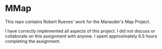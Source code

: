 MMap
====

This repo contains Robert Ruenes' work for the Marauder's Map Project.

I have correctly implemented all aspects of this project. 
I did not discuss or collaborate on this assignment with anyone.
I spent approximately 6.5 hours completing the assignment.
